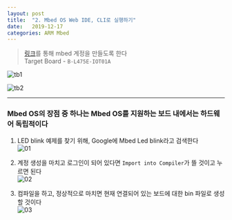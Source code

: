 ```yaml
---
layout: post
title:  "2. Mbed OS Web IDE, CLI로 실행하기"
date:   2019-12-17
categories: ARM Mbed
---
```


> [링크](https://os.mbed.com/)를 통해 mbed 계정을 만들도록 한다  
  Target Board - `B-L475E-IOT01A`

![tb1](https://drive.google.com/uc?id=19vF6KiMVYjbJai7uZffyxd4oQAZiyYxN)

![tb2](https://drive.google.com/uc?id=17jraeQn9UEKEZoUzLeViPwXTxMAgdBkp)

---

### Mbed OS의 장점 중 하나는 Mbed OS를 지원하는 보드 내에서는 하드웨어 독립적이다

1. LED blink 예제를 찾기 위해, Google에 Mbed Led blink라고 검색한다  
  ![01](https://drive.google.com/uc?id=14j-AhJkKVEEWq7DLmGZ7RY9Mo_NlQ9_t)  


2. 계정 생성을 마치고 로그인이 되어 있다면 `Import into Compiler`가 뜰 것이고 누르면 된다  
  ![02](https://drive.google.com/uc?id=1hATwMPQaYe950R5cGBp4L6xw7mHkHW8o)  


3. 컴파일을 하고, 정상적으로 마치면 현재 연결되어 있는 보드에 대한 bin 파일로 생성할 것이다  
  ![03](https://drive.google.com/uc?id=1uM1bCaxjhB__P3Hciqt3YEFGuyBa9ZxH)  
